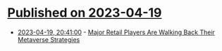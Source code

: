# [Published on 2023-04-19](index.md)

* [2023-04-19, 20:41:00](https://slashdot.org/story/23/04/19/1934241/major-retail-players-are-walking-back-their-metaverse-strategies?utm_source=rss1.0mainlinkanon&utm_medium=feed) - [Major Retail Players Are Walking Back Their Metaverse Strategies](https://slashdot.org/story/23/04/19/1934241/major-retail-players-are-walking-back-their-metaverse-strategies?utm_source=rss1.0mainlinkanon&utm_medium=feed)
